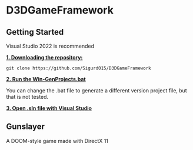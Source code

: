 # D3DGameFramework

## Getting Started

Visual Studio 2022 is recommended

<ins>**1. Downloading the repository:**</ins>

```
git clone https://github.com/Sigurd015/D3DGameFramework
```

<ins>**2. Run the [Win-GenProjects.bat](https://github.com/Sigurd015/D3DGameFramework/blob/main/Win-GenProjects.bat)**</ins>

You can change the .bat file to generate a different version project file, but that is not tested.

<ins>**3. Open .sln file with Visual Studio**</ins>

## Gunslayer

A DOOM-style game made with DirectX 11